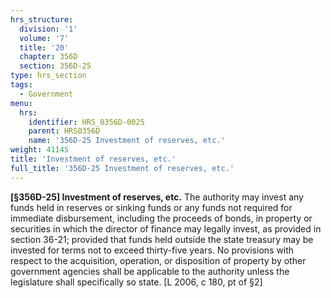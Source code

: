 ```yaml
---
hrs_structure:
  division: '1'
  volume: '7'
  title: '20'
  chapter: 356D
  section: 356D-25
type: hrs_section
tags:
  - Government
menu:
  hrs:
    identifier: HRS_0356D-0025
    parent: HRS0356D
    name: '356D-25 Investment of reserves, etc.'
weight: 41145
title: 'Investment of reserves, etc.'
full_title: '356D-25 Investment of reserves, etc.'
---
```

**[§356D-25] Investment of reserves, etc.** The authority may invest any funds held in reserves or sinking funds or any funds not required for immediate disbursement, including the proceeds of bonds, in property or securities in which the director of finance may legally invest, as provided in section 36-21; provided that funds held outside the state treasury may be invested for terms not to exceed thirty-five years. No provisions with respect to the acquisition, operation, or disposition of property by other government agencies shall be applicable to the authority unless the legislature shall specifically so state. [L 2006, c 180, pt of §2]